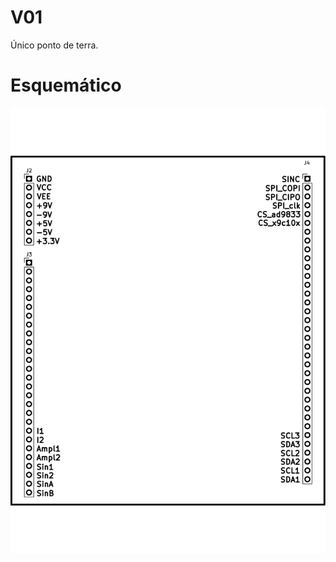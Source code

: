 # V01

Único ponto de terra.

# Esquemático

![Barramento EITduino V01 - Kicad](https://github.com/Pinheirogustavo/PCB_projects/blob/main/KiCadProjects/Barramento_EITduino/print/Barramento_EITduino.svg)


